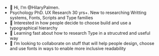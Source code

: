 - 👋 Hi, I’m @HilaryPalmen. 
- Psychology PhD.  UX Research 30 yrs+. New to researching Writting systems, Fonts, Scripts and Type families
- 👀 Interested in how people decide to choose build and use a typographical hierarchy 
- 🌱 Learning fast about how to research Type in a strucutred and useful way
- 💞️ I’m looking to collaborate on stuff that will help people design, choose and use fonts in ways to enable more inclusive readability

<!---
HilaryPalmen/HilaryPalmen is a ✨ special ✨ repository because its `README.md` (this file) appears on your GitHub profile.
You can click the Preview link to take a look at your changes.
--->
